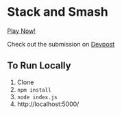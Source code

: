 # Stack and Smash

[Play Now!](https://dry-scrubland-42243.herokuapp.com/)

Check out the submission on [Devpost](https://devpost.com/software/stack-and-smash-ni9aks)

## To Run Locally
1. Clone
2. ```npm install```
3. ```node index.js```
4. http://localhost:5000/
